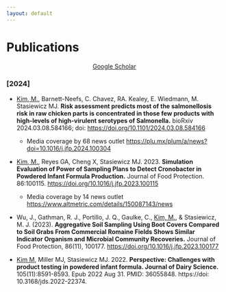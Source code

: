 ```yaml
---
layout: default
---
```


# Publications
<div style="text-align: center"> <a href="https://scholar.google.com/citations?user=dsGwIKAAAAAJ&hl=en" target="_blank">Google Scholar</a> </div>

### [2024]
- <U>Kim, M.</U>, Barnett-Neefs, C. Chavez, RA. Kealey, E. Wiedmann, M. Stasiewicz MJ. **Risk assessment predicts most of the salmonellosis risk in raw chicken parts is concentrated in those few products with high-levels of high-virulent serotypes of Salmonella.** bioRxiv 2024.03.08.584166; doi: https://doi.org/10.1101/2024.03.08.584166 
  - Media coverage by 68 news outlet https://plu.mx/plum/a/news?doi=10.1016/j.jfp.2024.100304 

- <U>Kim, M.</U>, Reyes GA, Cheng X, Stasiewicz MJ. 2023. **Simulation Evaluation of Power of Sampling Plans to Detect Cronobacter in Powdered Infant Formula Production.** Journal of Food Protection. 86:100115. https://doi.org/10.1016/j.jfp.2023.100115 
  - Media coverage by 14 news outlet https://www.altmetric.com/details/150087143/news   

- Wu, J., Gathman, R. J., Portillo, J. Q., Gaulke, C., <U>Kim, M.</U>, & Stasiewicz, M. J. (2023). **Aggregative Soil Sampling Using Boot Covers Compared to Soil Grabs From Commercial Romaine Fields Shows Similar Indicator Organism and Microbial Community Recoveries.** Journal of Food Protection, 86(11), 100177. https://doi.org/10.1016/j.jfp.2023.100177

- <U>Kim M</U>, Miller MJ, Stasiewicz MJ. 2022. **Perspective: Challenges with product testing in powdered infant formula. Journal of Dairy Science.** 105(11):8591-8593. Epub 2022 Aug 31. PMID: 36055848. https://doi: 10.3168/jds.2022-22374.  
